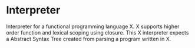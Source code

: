 # Interpreter
Interpreter for a functional programming language X. X supports higher order function and lexical scoping using closure. This X interpreter expects a Abstract Syntax Tree created from parsing a program written in X.
